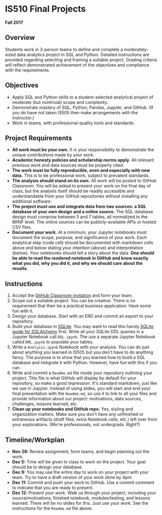 # IS510 Final Projects
__Fall 2017__

## Overview
Students work in 3-person teams to define and complete a moderately-sized data analytics project in SQL and Python. Detailed instructions are provided regarding selecting and framing a suitable project. Grading criteria will reflect demonstrated achievement of the objectives and compliance with the requirements.

## Objectives
* Apply SQL and Python skills to a student-selected analytical project of moderate (but nontrivial) scope and complexity.
* Demonstrate mastery of SQL, Python, Pandas, Jupyter, and GitHub. (If you do have not taken IS505 then make arrangements with the instructor.)
* Work in teams, with professional-quality tools and standards.

## Project Requirements
* **All work must be your own.** It is your responsibility to demonstrate the unique contributions made by your work.
* **Academic honesty policies and scholarship norms apply.** All relevant previous work and data sources must be properly cited.
* **The work must be fully reproducible, even and especially with new data.** This is to be professional work, subject to prevalent standards. 
* **The analysis should stand on its own.** All work will be posted to GitHub Classroom. You will be asked to present your work on the final day of class, but the analysis itself should be readily accessible and understandable from your GitHub repositories without installing any additional software.
* **The project must use and integrate data from __two__ sources: a SQL database of your own design and a online source.** The SQL database design must comprise between 5 and 7 tables, all normalized to the BKNF level. The online sources can be publicly-available APIs or hosted CSV files.
* **Document your work.** At a minimum, your Jupyter notebooks must document the scope, purpose, and significance of your work. Each analytical step (code cell) should be documented with markdown cells above and below stating your intention (above) and interpretation (below). Your notebooks should tell a story about the data. **One should be able to read the rendered notebook in GitHub and know exactly what you did, why you did it, and why we should care about the results.**

## Instructions  
1. Accept the [GitHub Classroom invitation](https://classroom.github.com/g/H2gwovT2) and form your team.
2. Scope out a suitable project. You can be creative. There is no requirement that their be a practical business application. Have some fun with it.
2. Design your database. Start with an ERD and commit an export to your repository.
3. Build your database in [SQLite](https://www.sqlite.org/about.html). You may want to read this handy [SQLite guide for SQLAlchemy](http://docs.sqlalchemy.org/en/latest/dialects/sqlite.html) first. Write all your SQLite DDL queries in a Jupyter Notebook call `DDL.ipynb`. The use a separate Jupyter Notebook called `DML.ipynb` to populate your tables.
4. Write a `Analysis.ipynb` Notebook with your analysis. You can do just about anything you learned in IS505 but you don't have to do anything fancy. The purpose is to show that you learned how to build a SQL database and integrate it with Python. However, have fun with this if you can.
5. Write and commit a `Readme.md` file inside your repository outlining your project. This file is what GitHub will display by default for your repository, so make a good impression. It's standard markdown, just like we use in Jupyter. Instead of using slides, you will start and end your final presentation with the `Readme.md`, so use it to link to all your files and provide information about our project: motivations, data sources, challenges, lessons learned, etc.
6. **Clean up your notebooks and GitHub repo.** Yes, styling and organization matters. Make sure you don't have any unfinished or extraneous artifacts (draft files, extra Notebook cells, etc.) left over from your explorations. (We're professionals, not undergrads. Right?)

## Timeline/Workplan
* **Nov 28:** Review assignment, form teams, and begin planning out the work.
* **Dec 5:** Time will be given in class to work on the project. Your goal should be to design your database.
* **Dec 9:** You may use the entire day to work on your project with your team. Try to have a draft version of your work done by 4pm.
* **Dec 11:** Commit and push your work to GitHub. Use a commit comment to indicate that you are ready to present.
* **Dec 12:** Present your work. Walk us through your project, including your source/motivations, finished notebook, modules/testing, and lessons learned. There will be no slides for this. Just use your work. See the instructions for the `Readme.md` file above.

